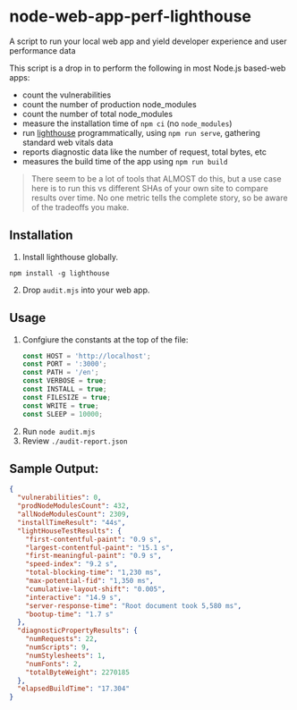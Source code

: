 # node-web-app-perf-lighthouse
A script to run your local web app and yield developer experience and user performance data 

This script is a drop in to perform the following in most Node.js based-web apps:

- count the vulnerabilities
- count the number of production node_modules
- count the number of total node_modules
- measure the installation time of `npm ci` (no `node_modules`)
- run [lighthouse](https://www.npmjs.com/package/lighthouse) programmatically, using `npm run serve`, gathering standard web vitals data
- reports diagnostic data like the number of request, total bytes, etc
- measures the build time of the app using `npm run build`

> There seem to be a lot of tools that ALMOST do this, but a use case here is to run this vs different SHAs of your own site to compare results over time. No one metric tells the complete story, so be aware of the tradeoffs you make.

## Installation

1. Install lighthouse globally.

```
npm install -g lighthouse
```

2. Drop `audit.mjs` into your web app.

## Usage

1. Confgiure the constants at the top of the file:
    ```js
    const HOST = 'http://localhost';
    const PORT = ':3000';
    const PATH = '/en';
    const VERBOSE = true;
    const INSTALL = true;
    const FILESIZE = true;
    const WRITE = true;
    const SLEEP = 10000;
    ```
1. Run `node audit.mjs`
1. Review `./audit-report.json`

## Sample Output:

```json
{
  "vulnerabilities": 0,
  "prodNodeModulesCount": 432,
  "allNodeModulesCount": 2309,
  "installTimeResult": "44s",
  "lightHouseTestResults": {
    "first-contentful-paint": "0.9 s",
    "largest-contentful-paint": "15.1 s",
    "first-meaningful-paint": "0.9 s",
    "speed-index": "9.2 s",
    "total-blocking-time": "1,230 ms",
    "max-potential-fid": "1,350 ms",
    "cumulative-layout-shift": "0.005",
    "interactive": "14.9 s",
    "server-response-time": "Root document took 5,580 ms",
    "bootup-time": "1.7 s"
  },
  "diagnosticPropertyResults": {
    "numRequests": 22,
    "numScripts": 9,
    "numStylesheets": 1,
    "numFonts": 2,
    "totalByteWeight": 2270185
  },
  "elapsedBuildTime": "17.304"
}
```
